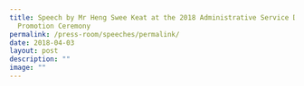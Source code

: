 ```yaml
---
title: Speech by Mr Heng Swee Keat at the 2018 Administrative Service Dinner and
  Promotion Ceremony
permalink: /press-room/speeches/permalink/
date: 2018-04-03
layout: post
description: ""
image: ""
---
```

